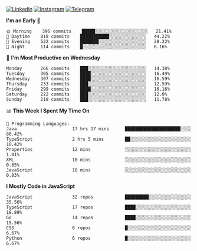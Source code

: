 [![Linkedin](https://img.shields.io/badge/-Archie-blue?style=flat-square&labelColor=gray&logo=Linkedin&logoColor=white&link=https://www.linkedin.com/in/archisdi)](https://www.linkedin.com/in/archisdi)
[![Instagram](https://img.shields.io/badge/-@archisdi-orange?style=flat-square&labelColor=gray&logo=Instagram&logoColor=white&link=https://www.instagram.com/archisdi)](https://www.instagram.com/archisdi)
[![Telegram](https://img.shields.io/badge/-aai-informational?style=flat-square&labelColor=gray&logo=telegram&logoColor=white&link=https://t.me/archisdi)](https://t.me/archisdi)

<!--START_SECTION:waka-->
**I'm an Early 🐤** 

```text
🌞 Morning    396 commits    █████░░░░░░░░░░░░░░░░░░░░   21.41% 
🌆 Daytime    818 commits    ███████████░░░░░░░░░░░░░░   44.22% 
🌃 Evening    522 commits    ███████░░░░░░░░░░░░░░░░░░   28.22% 
🌙 Night      114 commits    █░░░░░░░░░░░░░░░░░░░░░░░░   6.16%

```
📅 **I'm Most Productive on Wednesday** 

```text
Monday       266 commits    ███░░░░░░░░░░░░░░░░░░░░░░   14.38% 
Tuesday      305 commits    ████░░░░░░░░░░░░░░░░░░░░░   16.49% 
Wednesday    307 commits    ████░░░░░░░░░░░░░░░░░░░░░   16.59% 
Thursday     233 commits    ███░░░░░░░░░░░░░░░░░░░░░░   12.59% 
Friday       299 commits    ████░░░░░░░░░░░░░░░░░░░░░   16.16% 
Saturday     222 commits    ███░░░░░░░░░░░░░░░░░░░░░░   12.0% 
Sunday       218 commits    ███░░░░░░░░░░░░░░░░░░░░░░   11.78%

```


📊 **This Week I Spent My Time On** 

```text
💬 Programming Languages: 
Java                     17 hrs 17 mins      █████████████████████░░░░   86.42% 
TypeScript               2 hrs 5 mins        ██░░░░░░░░░░░░░░░░░░░░░░░   10.42% 
Properties               12 mins             ░░░░░░░░░░░░░░░░░░░░░░░░░   1.01% 
XML                      10 mins             ░░░░░░░░░░░░░░░░░░░░░░░░░   0.85% 
JavaScript               10 mins             ░░░░░░░░░░░░░░░░░░░░░░░░░   0.83%

```

**I Mostly Code in JavaScript** 

```text
JavaScript               32 repos            █████████░░░░░░░░░░░░░░░░   35.56% 
TypeScript               17 repos            ████░░░░░░░░░░░░░░░░░░░░░   18.89% 
Go                       14 repos            ████░░░░░░░░░░░░░░░░░░░░░   15.56% 
CSS                      6 repos             █░░░░░░░░░░░░░░░░░░░░░░░░   6.67% 
Python                   6 repos             █░░░░░░░░░░░░░░░░░░░░░░░░   6.67%

```



<!--END_SECTION:waka-->